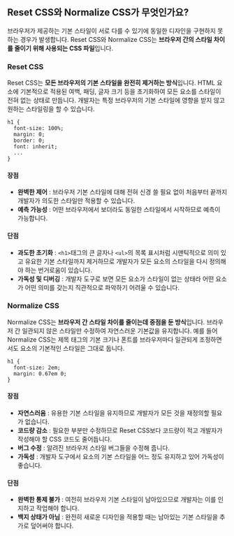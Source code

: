## Reset CSS와 Normalize CSS가 무엇인가요?

브라우저가 제공하는 기본 스타일이 서로 다를 수 있기에 동일한 디자인을 구현하지 못하는 경우가 발생합니다.
Reset CSS와 Normalize CSS는 **브라우저 간의 스타일 차이를 줄이기 위해 사용되는 CSS 파일**입니다.

### Reset CSS
Reset CSS는 **모든 브라우저의 기본 스타일을 완전히 제거하는 방식**입니다.
HTML 요소에 기본적으로 적용된 여백, 패딩, 글자 크기 등을 초기화하여 모든 요소를 스타일이 전혀 없는 상태로 만듭니다.
개발자는 특정 브라우저의 기본 스타일에 영향을 받지 않고 원하는 스타일링을 할 수 있습니다.
```
h1 {
  font-size: 100%;
  margin: 0;
  border: 0;
  font: inherit;
  ...
}
```

#### 장점
* **완벽한 제어** : 브라우저 기본 스타일에 대해 전혀 신경 쓸 필요 없이 처음부터 끝까지 개발자가 의도한 스타일만 적용할 수 있습니다.
* **예측 가능성** : 어떤 브라우저에서 보더라도 동일한 스타일에서 시작하므로 예측이 가능합니다.

#### 단점
* **과도한 초기화** : `<h1>`태그의 큰 글자나 `<ul>`의 목록 표시처럼 시맨틱적으로 의미 있고 유요한 기본 스타일까지 제거하므로 개발자가 모든 요소의 스타일을 다시 정의해야 하는 번거로움이 있습니다.
* **가독성 및 디버깅** : 개발자 도구로 보면 모든 요소가 스타일이 없는 상태라 어떤 요소가 어떤 의미를 갖는지 직관적으로 파악하기 어려울 수 있습니다.


### Normalize CSS
Normalize CSS는 **브라우저 간 스타일 차이를 줄이는데 중점을 둔 방식**입니다.
브라우저 간 일관되지 않은 스타일만 수정하여 자연스러운 기본값을 유지합니다.
예를 들어 Normalize CSS는 제목 태그의 기본 크기나 폰트를 브라우저마다 일관되게 조정하면서도 요소의 기본적인 스타일은 그대로 둡니다.
```
h1 {
  font-size: 2em;
  margin: 0.67em 0;
}
```

#### 장점
* **자연스러움** : 유용한 기본 스타일을 유지하므로 개발자가 모든 것을 재정의할 필요가 없습니다.
* **코드량 감소** : 필요한 부분만 수정하므로 Reset CSS보다 코드량이 적고 개발자가 작성해야 할 CSS 코드도 줄어듭니다.
* **버그 수정** : 알려진 브라우저 스타일 버그들을 수정해 줍니다.
* **가독성** : 개발자 도구에서 요소의 기본 스타일을 어느 정도 유지하고 있어 가독성이 좋습니다.

#### 단점
* **완벽한 통제 불가** : 여전히 브라우저 기본 스타일이 남아있으므로 개발자는 이를 인지하고 작업해야 합니다.
* **백지 상태가 아님** : 완전히 새로운 디자인을 적용할 때는 남아있는 기본 스타일을 추가로 덮어써야 합니다.

